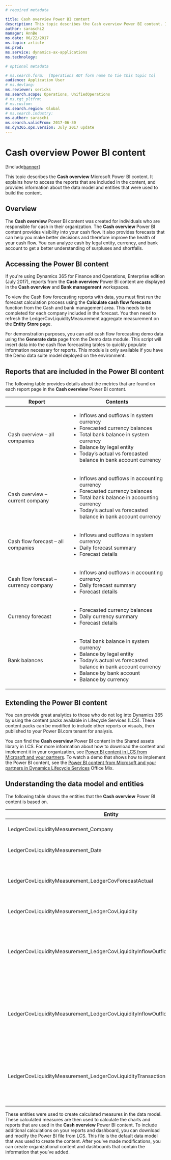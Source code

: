 ```yaml
---
# required metadata

title: Cash overview Power BI content
description: This topic describes the Cash overview Power BI content. It explains how to access the reports that are included in the content, and provides information about the data model and entities that were used to build the content.
author: saraschi2
manager: AnnBe
ms.date: 06/22/2017
ms.topic: article
ms.prod: 
ms.service: dynamics-ax-applications
ms.technology: 

# optional metadata

# ms.search.form:  [Operations AOT form name to tie this topic to]
audience: Application User
# ms.devlang: 
ms.reviewer: sericks
ms.search.scope: Operations, UnifiedOperations
# ms.tgt_pltfrm: 
# ms.custom: 
ms.search.region: Global
# ms.search.industry: 
ms.author: saraschi
ms.search.validFrom: 2017-06-30 
ms.dyn365.ops.version: July 2017 update 
---
```


# Cash overview Power BI content

[!include[banner](../includes/banner.md)]

This topic describes the **Cash overview** Microsoft Power BI content. It explains how to access the reports that are included in the content, and provides information about the data model and entities that were used to build the content.

## Overview

The **Cash overview** Power BI content was created for individuals who are responsible for cash in their organization. The **Cash overview** Power BI content provides visibility into your cash flow. It also provides forecasts that can help you make better decisions and therefore improve the health of your cash flow. You can analyze cash by legal entity, currency, and bank account to get a better understanding of surpluses and shortfalls.

## Accessing the Power BI content

If you're using Dynamics 365 for Finance and Operations, Enterprise edition (July 2017), reports from the **Cash overview** Power BI content are displayed in the **Cash overview** and **Bank management** workspaces.

To view the Cash flow forecasting reports with data, you must first run the forecast calculation process using the **Calculate cash flow forecasts** function from the Cash and bank management area.  This needs to be completed for each company included in the forecast.  You then need to refresh the LedgerCovLiquidityMeasurement aggregate measurement on the **Entity Store** page.  

For demonstration purposes, you can add cash flow forecasting demo data using the **Generate data** page from the Demo data module.  This script will insert data into the cash flow forecasting tables to quickly populate information necessary for reports.  This module is only available if you have the Demo data suite model deployed on the environment. 

## Reports that are included in the Power BI content
The following table provides details about the metrics that are found on each report page in the **Cash overview** Power BI content.

| Report                                | Contents |
|---------------------------------------|----------|
| Cash overview – all companies         | <ul><li>Inflows and outflows in system currency</li><li>Forecasted currency balances</li><li>Total bank balance in system currency</li><li>Balance by legal entity</li><li>Today’s actual vs forecasted balance in bank account currency</li></ul> |
| Cash overview – current company       | <ul><li>Inflows and outflows in accounting currency</li><li>Forecasted currency balances</li><li>Total bank balance in accounting currency</li><li>Today’s actual vs forecasted balance in bank account currency</li></ul> |
| Cash flow forecast – all companies    | <ul><li>Inflows and outflows in system currency</li><li>Daily forecast summary</li><li>Forecast details</li></ul> |
| Cash flow forecast – currency company | <ul><li>Inflows and outflows in accounting currency</li><li>Daily forecast summary</li><li>Forecast details</li></ul> |
| Currency forecast                     | <ul><li>Forecasted currency balances</li><li>Daily currency summary</li><li>Forecast details</li></ul> |
| Bank balances                         | <ul><li>Total bank balance in system currency</li><li>Balance by legal entity</li><li>Today’s actual vs forecasted balance in bank account currency</li><li>Balance by bank account</li><li>Balance by currency</li></ul> |

## Extending the Power BI content
You can provide great analytics to those who do not log into Dynamics 365 by using the content packs available in Lifecycle Services (LCS). These content packs can be modified to include other reports or visuals, then published to your Power BI.com tenant for analysis. 

You can find the **Cash overview** Power BI content in the Shared assets library in LCS. For more information about how to download the content and implement it in your organization, see [Power BI content in LCS from Microsoft and your partners](/dynamics365/unified-operations/dev-itpro/analytics/power-bi-content-microsoft-partners). To watch a demo that shows how to implement the Power BI content, see the [Power BI content from Microsoft and your partners in Dynamics Lifecycle Services](https://mix.office.com/watch/9puyb1b2xs1w) Office Mix.

## Understanding the data model and entities

The following table shows the entities that the **Cash overview** Power BI content is based on.

| Entity                                                                          | Contents |
|---------------------------------------------------------------------------------|----------|
| LedgerCovLiquidityMeasurement\_Company                                          | Companies to filter reports by |
| LedgerCovLiquidityMeasurement\_Date                                             | Dates to filter reports by |
| LedgerCovLiquidityMeasurement\_LedgerCovForecastActual                          | Actual bank balance vs last forecasted bank balance |
| LedgerCovLiquidityMeasurement\_LedgerCovLiquidity                               | Forecasted transaction details |
| LedgerCovLiquidityMeasurement\_LedgerCovLiquidityInflowOutflowBalanceCompany    | Summarized cash inflows, outflows, and balance using each company’s accounting currency |
| LedgerCovLiquidityMeasurement\_LedgerCovLiquidityInflowOutflowBalanceEnterprise | Summarized cash inflows, outflows, and balance using the system currency for all companies |
| LedgerCovLiquidityMeasurement\_LedgerCovLiquidityTransactionCurrency            | Summarized net transaction amount and balance of currencies using the transaction currency |

These entities were used to create calculated measures in the data model. These calculated measures are then used to calculate the charts and reports that are used in the **Cash overview** Power BI content. To include additional calculations on your reports and dashboard, you can download and modify the Power BI file from LCS. This file is the default data model that was used to create the content. After you've made modifications, you can create organizational content and dashboards that contain the information that you’ve added.

